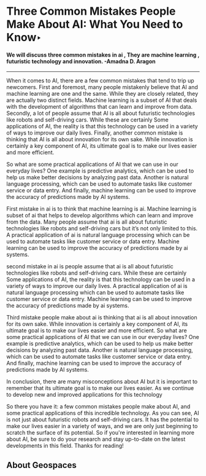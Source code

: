 # Three Common Mistakes People Make About AI: What You Need to Know‣
####	We will discuss three common mistakes in ai , They are machine learning , futuristic technology and innovation. -Amadna D. Aragon

---

When it comes to AI, there are a few common mistakes that tend to trip up newcomers. First and foremost, many people mistakenly believe that AI and machine learning are one and the same. While they are closely related, they are actually two distinct fields. Machine learning is a subset of AI that deals with the development of algorithms that can learn and improve from data. Secondly, a lot of people assume that AI is all about futuristic technologies like robots and self-driving cars. While these are certainly Some applications of AI, the reality is that this technology can be used in a variety of ways to improve our daily lives. Finally, another common mistake is thinking that AI is all about innovation for its own sake. While innovation is certainly a key component of AI, its ultimate goal is to make our lives easier and more efficient.

So what are some practical applications of AI that we can use in our everyday lives? One example is predictive analytics, which can be used to help us make better decisions by analyzing past data. Another is natural language processing, which can be used to automate tasks like customer service or data entry. And finally, machine learning can be used to improve the accuracy of predictions made by AI systems.

First mistake in ai is to think that machine learning is ai. Machine learning is subset of ai that helps to develop algorithms which can learn and improve from the data. Many people assume that ai is all about futuristic technologies like robots and self-driving cars but it’s not only limited to this. A practical application of ai is natural language processing which can be used to automate tasks like customer service or data entry. Machine learning can be used to improve the accuracy of predictions made by ai systems.

second mistake in ai is people assume that ai is all about futuristic technologies like robots and self-driving cars. While these are certainly Some applications of AI, the reality is that this technology can be used in a variety of ways to improve our daily lives. A practical application of ai is natural language processing which can be used to automate tasks like customer service or data entry. Machine learning can be used to improve the accuracy of predictions made by ai systems.

Third mistake people make about ai is thinking that ai is all about innovation for its own sake. While innovation is certainly a key component of AI, its ultimate goal is to make our lives easier and more efficient. So what are some practical applications of AI that we can use in our everyday lives? One example is predictive analytics, which can be used to help us make better decisions by analyzing past data. Another is natural language processing, which can be used to automate tasks like customer service or data entry. And finally, machine learning can be used to improve the accuracy of predictions made by AI systems.

In conclusion, there are many misconceptions about AI but it is important to remember that its ultimate goal is to make our lives easier. As we continue to develop new and improved applications for this technology

So there you have it: a few common mistakes people make about AI, and some practical applications of this incredible technology. As you can see, AI is not just about futuristic robots and self-driving cars. It has the potential to make our lives easier in a variety of ways, and we are only just beginning to scratch the surface of its potential. So if you're interested in learning more about AI, be sure to do your research and stay up-to-date on the latest developments in this field. Thanks for reading!


## About Geospaces


            